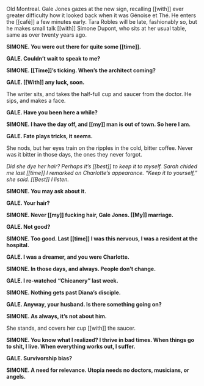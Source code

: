 Old Montreal. Gale Jones gazes at the new sign, recalling [[with]] ever greater difficulty how it looked back when it was Génoise et Thé. He enters the [[café]] a few minutes early. Tara Robles will be late, fashionably so, but he makes small talk [[with]] Simone Dupont, who sits at her usual table, same as over twenty years ago.

**SIMONE. You were out there for quite some [[time]].**

**GALE. Couldn’t wait to speak to me?**

**SIMONE. [[Time]]’s ticking. When’s the architect coming?**

**GALE. [[With]] any luck, soon.**

The writer sits, and takes the half-full cup and saucer from the doctor. He sips, and makes a face.

**GALE. Have you been here a while?**

**SIMONE. I have the day off, and [[my]] man is out of town. So here I am.**

**GALE. Fate plays tricks, it seems.**

She nods, but her eyes train on the ripples in the cold, bitter coffee. Never was it bitter in those days, the ones they never forgot.

_Did she dye her hair? Perhaps it’s [[best]] to keep it to myself. Sarah chided me last [[time]] I remarked on Charlotte’s appearance. “Keep it to yourself,” she said. [[Best]] I listen._

**SIMONE. You may ask about it.**

**GALE. Your hair?**

**SIMONE. Never [[my]] fucking hair, Gale Jones. [[My]] marriage.**

**GALE. Not good?**

**SIMONE. Too good. Last [[time]] I was this nervous, I was a resident at the hospital.**

**GALE. I was a dreamer, and you were Charlotte.**

**SIMONE. In those days, and always. People don’t change.**

**GALE. I re-watched “Chicanery” last week.**

**SIMONE. Nothing gets past Diana’s disciple.**

**GALE. Anyway, your husband. Is there something going on?**

**SIMONE. As always, it’s not about him.**

She stands, and covers her cup [[with]] the saucer.

**SIMONE. You know what I realized? I thrive in bad times. When things go to shit, I live. When everything works out, I suffer.**

**GALE. Survivorship bias?**

**SIMONE. A need for relevance. Utopia needs no doctors, musicians, or angels.**

